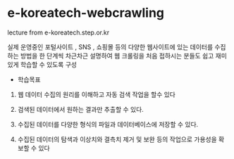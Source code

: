 # e-koreatech-webcrawling
lecture from e-koreatech.step.or.kr

실제 운영중인 포털사이트 , SNS , 쇼핑몰 등의 다양한 웹사이트에 있는 데이터를 수집하는 방법을 한 단계씩 차근차근 설명하여 웹 크롤링을 처음 접하시는 분들도 쉽고 재미있게 학습할 수 있도록 구성

- 학습목표
1. 웹 데이터 수집의 원리를 이해하고 자동 검색 작업을 할수 있다

2. 검색된 데이터에서 원하는 결과만 추출할 수 있다.

3. 수집된 데이터를 다양한 형식의 파일과 데이터베이스에 저장할 수 있다.

4. 수집된 데이터의 탐색과 이상치와 결측치 제거 및 보완 등의 작업으로 가용성을 확보할 수 있다
